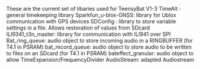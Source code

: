 These are the current set of libaries used for TeensyBat V1-3
TimeAlt : general timekeeping library
Sparkfun_u-blox-GNSS: library for Ublox communication with GPS devices
SDConfig : library to store variable settings in a file. Allows restoration of values from SDcard
ILI9341_t3n_master: library for communication with ILI941 over SPI
Bat_ring_queue: audio object to store incoming audio in a RINGBUFFER (for T4.1 in PSRAM)
bat_record_queue: audio object to store audio to be written to files on an SDcard (for T4.1 in PSRAM)
bateffect_granular: audio object to allow TimeExpansion/FrequencyDivider
AudioStream: adapted Audiostream
